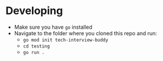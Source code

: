 # Developing
- Make sure you have `go` installed
- Navigate to the folder where you cloned this repo and run:
  - `go mod init tech-interview-buddy`
  - `cd testing`
  - `go run .`

